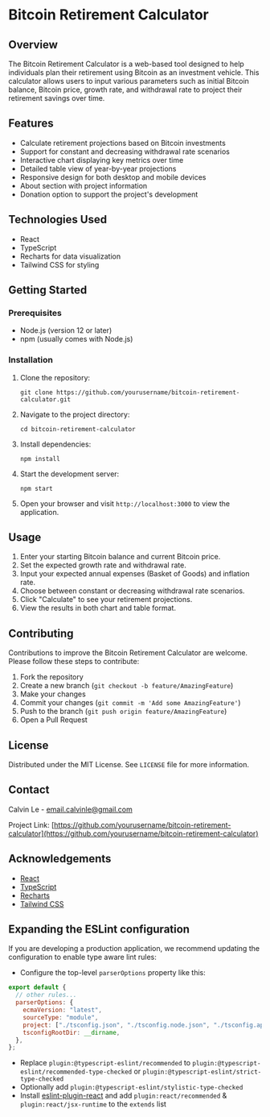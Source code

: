 # Bitcoin Retirement Calculator

## Overview

The Bitcoin Retirement Calculator is a web-based tool designed to help individuals plan their retirement using Bitcoin as an investment vehicle. This calculator allows users to input various parameters such as initial Bitcoin balance, Bitcoin price, growth rate, and withdrawal rate to project their retirement savings over time.

## Features

- Calculate retirement projections based on Bitcoin investments
- Support for constant and decreasing withdrawal rate scenarios
- Interactive chart displaying key metrics over time
- Detailed table view of year-by-year projections
- Responsive design for both desktop and mobile devices
- About section with project information
- Donation option to support the project's development

## Technologies Used

- React
- TypeScript
- Recharts for data visualization
- Tailwind CSS for styling

## Getting Started

### Prerequisites

- Node.js (version 12 or later)
- npm (usually comes with Node.js)

### Installation

1. Clone the repository:

   ```
   git clone https://github.com/yourusername/bitcoin-retirement-calculator.git
   ```

2. Navigate to the project directory:

   ```
   cd bitcoin-retirement-calculator
   ```

3. Install dependencies:

   ```
   npm install
   ```

4. Start the development server:

   ```
   npm start
   ```

5. Open your browser and visit `http://localhost:3000` to view the application.

## Usage

1. Enter your starting Bitcoin balance and current Bitcoin price.
2. Set the expected growth rate and withdrawal rate.
3. Input your expected annual expenses (Basket of Goods) and inflation rate.
4. Choose between constant or decreasing withdrawal rate scenarios.
5. Click "Calculate" to see your retirement projections.
6. View the results in both chart and table format.

## Contributing

Contributions to improve the Bitcoin Retirement Calculator are welcome. Please follow these steps to contribute:

1. Fork the repository
2. Create a new branch (`git checkout -b feature/AmazingFeature`)
3. Make your changes
4. Commit your changes (`git commit -m 'Add some AmazingFeature'`)
5. Push to the branch (`git push origin feature/AmazingFeature`)
6. Open a Pull Request

## License

Distributed under the MIT License. See `LICENSE` file for more information.

## Contact

Calvin Le - email.calvinle@gmail.com

Project Link: [https://github.com/yourusername/bitcoin-retirement-calculator](https://github.com/yourusername/bitcoin-retirement-calculator)

## Acknowledgements

- [React](https://reactjs.org/)
- [TypeScript](https://www.typescriptlang.org/)
- [Recharts](https://recharts.org/)
- [Tailwind CSS](https://tailwindcss.com/)

## Expanding the ESLint configuration

If you are developing a production application, we recommend updating the configuration to enable type aware lint rules:

- Configure the top-level `parserOptions` property like this:

```js
export default {
  // other rules...
  parserOptions: {
    ecmaVersion: "latest",
    sourceType: "module",
    project: ["./tsconfig.json", "./tsconfig.node.json", "./tsconfig.app.json"],
    tsconfigRootDir: __dirname,
  },
};
```

- Replace `plugin:@typescript-eslint/recommended` to `plugin:@typescript-eslint/recommended-type-checked` or `plugin:@typescript-eslint/strict-type-checked`
- Optionally add `plugin:@typescript-eslint/stylistic-type-checked`
- Install [eslint-plugin-react](https://github.com/jsx-eslint/eslint-plugin-react) and add `plugin:react/recommended` & `plugin:react/jsx-runtime` to the `extends` list
